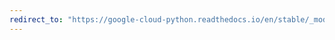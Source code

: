 ```yaml
---
redirect_to: "https://google-cloud-python.readthedocs.io/en/stable/_modules/google/cloud/dns/client.html"
---
```

